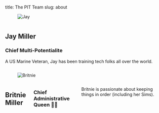 title: The PIT Team
slug: about

<section class="level">
<div class="level-item is-5 is-parent box">
<figure class="is-child image is-128x128">
    <img class="is-rounded" src="https://s3-us-west-2.amazonaws.com/kjaymiller/images/kjaymiller_profile_photo.JPG" alt="Jay">
</figure>
<div class="columns">
<div class="column is-8">
<h2 class="title is-3 has-text-info">
Jay Miller
</h2>
<h3 class="subtitle is-4">Chief Multi-Potentialite</h3>
<p>
A US Marine Veteran, Jay has been training tech folks all over the world.
</p>
</div>
</div>

<div class="level-item box is-5 is-parent">
<figure class="is-child image is-128x128">
<img class="is-rounded" src="https://s3-us-west-2.amazonaws.com/kjaymiller/images/britnie_profile_photo_edit.png" alt="Britnie">
</figure>
<div class="columns">
<div class="column is-8">
<h2 class="title is-3 has-text-info">
Britnie Miller
</h2>
</div>
<div>
<h3 class="subtitle is-4">
Chief Administrative Queen 👸🏼
</h3>
</div>
<p>
Britnie is passionate about keeping things in order (including her Sims).
</p>
</div>
</div>
